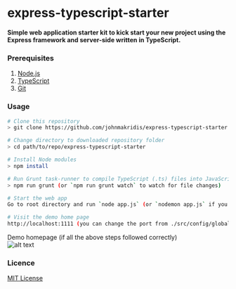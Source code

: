 # express-typescript-starter
**Simple web application starter kit to kick start your new project using the Express framework and server-side written in TypeScript.**


### Prerequisites

1. [Node.js](https://nodejs.org/)
2. [TypeScript](https://www.typescriptlang.org/)
3. [Git](https://git-scm.com/)

### Usage
```bash
# Clone this repository
> git clone https://github.com/johnmakridis/express-typescript-starter.git

# Change directory to downloaded repository folder
> cd path/to/repo/express-typescript-starter

# Install Node modules
> npm install

# Run Grunt task-runner to compile TypeScript (.ts) files into JavaScript (ES6)
> npm run grunt (or `npm run grunt watch` to watch for file changes)

# Start the web app
Go to root directory and run `node app.js` (or `nodemon app.js` if you are using Nodemon module) 

# Visit the demo home page
http://localhost:1111 (you can change the port from ./src/config/globals.ts)
```
Demo homepage (if all the above steps followed correctly)<br> 
![alt text](https://raw.githubusercontent.com/johnmakridis/express-typescript-starter/master/src/public/img/demoHomepage.png "ExpressTS homepage")

### Licence
<a href="https://github.com/johnmakridis/express-typescript-starter/blob/master/LICENSE" target="_blank">MIT License</a>
